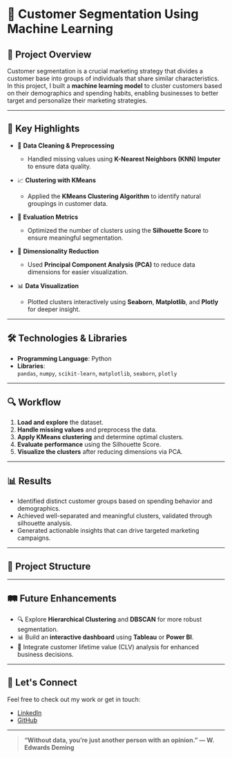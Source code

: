 # 🎯 Customer Segmentation Using Machine Learning

## 📝 Project Overview
Customer segmentation is a crucial marketing strategy that divides a customer base into groups of individuals that share similar characteristics.  
In this project, I built a **machine learning model** to cluster customers based on their demographics and spending habits, enabling businesses to better target and personalize their marketing strategies.

---

## 🚀 Key Highlights
- 🧹 **Data Cleaning & Preprocessing**  
  - Handled missing values using **K-Nearest Neighbors (KNN) Imputer** to ensure data quality.

- 📈 **Clustering with KMeans**  
  - Applied the **KMeans Clustering Algorithm** to identify natural groupings in customer data.

- 🧮 **Evaluation Metrics**  
  - Optimized the number of clusters using the **Silhouette Score** to ensure meaningful segmentation.

- 🧠 **Dimensionality Reduction**  
  - Used **Principal Component Analysis (PCA)** to reduce data dimensions for easier visualization.

- 📊 **Data Visualization**  
  - Plotted clusters interactively using **Seaborn**, **Matplotlib**, and **Plotly** for deeper insight.

---

## 🛠️ Technologies & Libraries
- **Programming Language**: Python
- **Libraries**:  
  `pandas`, `numpy`, `scikit-learn`, `matplotlib`, `seaborn`, `plotly`

---

## 🔍 Workflow
1. **Load and explore** the dataset.
2. **Handle missing values** and preprocess the data.
3. **Apply KMeans clustering** and determine optimal clusters.
4. **Evaluate performance** using the Silhouette Score.
5. **Visualize the clusters** after reducing dimensions via PCA.

---

## 📊 Results
- Identified distinct customer groups based on spending behavior and demographics.
- Achieved well-separated and meaningful clusters, validated through silhouette analysis.
- Generated actionable insights that can drive targeted marketing campaigns.

---

## 📁 Project Structure

---

## 🛤️ Future Enhancements
- 🔍 Explore **Hierarchical Clustering** and **DBSCAN** for more robust segmentation.
- 📊 Build an **interactive dashboard** using **Tableau** or **Power BI**.
- 🛒 Integrate customer lifetime value (CLV) analysis for enhanced business decisions.

---

## 🤝 Let's Connect
Feel free to check out my work or get in touch:

- [LinkedIn](www.linkedin.com/in/prathamesh095)  
- [GitHub](https://github.com/prathamesh095)  

---

> **“Without data, you’re just another person with an opinion.” — W. Edwards Deming**

